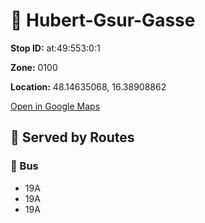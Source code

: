 # 🚉 Hubert-Gsur-Gasse


**Stop ID:** at:49:553:0:1

**Zone:** 0100

**Location:** 48.14635068, 16.38908862

[Open in Google Maps](https://www.google.com/maps?q=48.14635068,16.38908862)

## 🚆 Served by Routes

### 🚌 Bus
- 19A
- 19A
- 19A